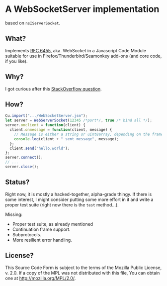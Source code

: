 A WebSocketServer implementation
===
based on `nsIServerSocket`.

What?
---
Implements [RFC 6455](http://tools.ietf.org/html/rfc6455), aka. WebSocket in
a Javascript Code Module suitable for use in Firefox/Thunderbird/Seamonkey
add-ons (and core code, if you like).

Why?
---
I got curious after this [StackOverflow question](http://stackoverflow.com/q/24868227/484441).

How?
---
```js
Cu.import(".../WebSocketServer.jsm");
let server = WebServerSocket(12345 /*port*/, true /* bind all */);
server.onclient = function(client) {
  client.onmessage = function(client, message) {
    // Message is either a string or uint8array, depending on the frame type.
    console.log(client + " sent message", message);
  };
  client.send("hello,world");
};
server.connect();
// ...
server.close();
```

Status?
---
Right now, it is mostly a hacked-together, alpha-grade thingy. If there is
some interest, I might consider putting some more effort in it and write a
proper test suite (right now there is the `test` method...).

Missing:
  - Proper test suite, as already mentioned
  - Continuation frame support.
  - Subprotocols.
  - More resilient error handling.

License?
---
This Source Code Form is subject to the terms of the Mozilla Public
License, v. 2.0. If a copy of the MPL was not distributed with this
file, You can obtain one at http://mozilla.org/MPL/2.0/.
